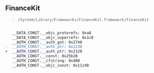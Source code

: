 ## FinanceKit

> `/System/Library/Frameworks/FinanceKit.framework/FinanceKit`

```diff

   __DATA_CONST.__objc_protorefs: 0xa8
   __DATA_CONST.__objc_superrefs: 0x1c8
   __AUTH_CONST.__auth_got: 0x2748
-  __AUTH_CONST.__auth_ptr: 0x2230
+  __AUTH_CONST.__auth_ptr: 0x2220
   __AUTH_CONST.__const: 0x25b28
   __AUTH_CONST.__cfstring: 0x480
   __AUTH_CONST.__objc_const: 0x11c98

```
